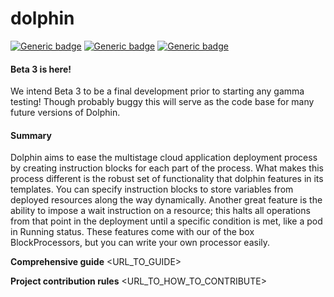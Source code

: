 # dolphin 

[![Generic badge](https://img.shields.io/badge/python-3.7-blue)](https://shields.io/)
[![Generic badge](https://img.shields.io/badge/dolphin-beta--3-orange)](https://shields.io)
[![Generic badge](https://img.shields.io/badge/kubernetes-1.18.0-blue)](https://shields.io)

#### Beta 3 is here!

We intend Beta 3 to be a final development prior to starting any gamma testing! Though probably buggy
this will serve as the code base for many future versions of Dolphin.

#### Summary

Dolphin aims to ease the multistage cloud application deployment process
by creating instruction blocks for each part of the process. What makes this
process different is the robust set of functionality that dolphin features
in its templates. You can specify instruction blocks to store
variables from deployed resources along the way dynamically. Another great 
feature is the ability to impose a wait instruction on a resource; this halts 
all operations from that point in the deployment until a specific condition is
met, like a pod in Running status. These features come with our of the box
BlockProcessors, but you can write your own processor easily.

**Comprehensive guide** <URL_TO_GUIDE>

**Project contribution rules** <URL_TO_HOW_TO_CONTRIBUTE>
